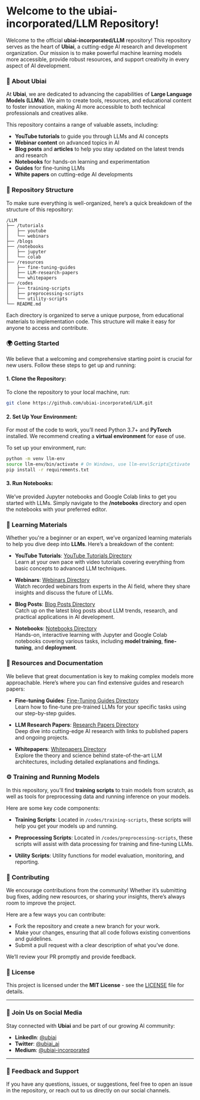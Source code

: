
# Welcome to the **ubiai-incorporated/LLM** Repository!

Welcome to the official **ubiai-incorporated/LLM** repository! This repository serves as the heart of **Ubiai**, a cutting-edge AI research and development organization. Our mission is to make powerful machine learning models more accessible, provide robust resources, and support creativity in every aspect of AI development.

### 🧠 **About Ubiai**

At **Ubiai**, we are dedicated to advancing the capabilities of **Large Language Models (LLMs)**. We aim to create tools, resources, and educational content to foster innovation, making AI more accessible to both technical professionals and creatives alike.

This repository contains a range of valuable assets, including:
- **YouTube tutorials** to guide you through LLMs and AI concepts
- **Webinar content** on advanced topics in AI
- **Blog posts** and **articles** to help you stay updated on the latest trends and research
- **Notebooks** for hands-on learning and experimentation
- **Guides** for fine-tuning LLMs
- **White papers** on cutting-edge AI developments

### 📂 **Repository Structure**

To make sure everything is well-organized, here’s a quick breakdown of the structure of this repository:

```
/LLM
├── /tutorials
│   ├── youtube
│   └── webinars
├── /blogs
├── /notebooks
│   ├── jupyter
│   └── colab
├── /resources
│   ├── fine-tuning-guides
│   ├── LLM-research-papers
│   └── whitepapers
├── /codes
│   ├── training-scripts
│   ├── preprocessing-scripts
│   └── utility-scripts
└── README.md
```

Each directory is organized to serve a unique purpose, from educational materials to implementation code. This structure will make it easy for anyone to access and contribute.

### 🌍 **Getting Started**

We believe that a welcoming and comprehensive starting point is crucial for new users. Follow these steps to get up and running:

#### 1. Clone the Repository:
To clone the repository to your local machine, run:
```bash
git clone https://github.com/ubiai-incorporated/LLM.git
```

#### 2. Set Up Your Environment:
For most of the code to work, you’ll need Python 3.7+ and **PyTorch** installed. We recommend creating a **virtual environment** for ease of use.

To set up your environment, run:
```bash
python -m venv llm-env
source llm-env/bin/activate # On Windows, use llm-env\Scriptsctivate
pip install -r requirements.txt
```

#### 3. Run Notebooks:
We’ve provided Jupyter notebooks and Google Colab links to get you started with LLMs. Simply navigate to the **/notebooks** directory and open the notebooks with your preferred editor.

### 📘 **Learning Materials**

Whether you're a beginner or an expert, we’ve organized learning materials to help you dive deep into **LLMs**. Here’s a breakdown of the content:

- **YouTube Tutorials**: [YouTube Tutorials Directory](#)  
  Learn at your own pace with video tutorials covering everything from basic concepts to advanced LLM techniques.
  
- **Webinars**: [Webinars Directory](#)  
  Watch recorded webinars from experts in the AI field, where they share insights and discuss the future of LLMs.
  
- **Blog Posts**: [Blog Posts Directory](#)  
  Catch up on the latest blog posts about LLM trends, research, and practical applications in AI development.

- **Notebooks**: [Notebooks Directory](#)  
  Hands-on, interactive learning with Jupyter and Google Colab notebooks covering various tasks, including **model training**, **fine-tuning**, and **deployment**.

### 🔧 **Resources and Documentation**

We believe that great documentation is key to making complex models more approachable. Here’s where you can find extensive guides and research papers:

- **Fine-tuning Guides**: [Fine-Tuning Guides Directory](#)  
  Learn how to fine-tune pre-trained LLMs for your specific tasks using our step-by-step guides.

- **LLM Research Papers**: [Research Papers Directory](#)  
  Deep dive into cutting-edge AI research with links to published papers and ongoing projects.

- **Whitepapers**: [Whitepapers Directory](#)  
  Explore the theory and science behind state-of-the-art LLM architectures, including detailed explanations and findings.

### ⚙️ **Training and Running Models**

In this repository, you’ll find **training scripts** to train models from scratch, as well as tools for preprocessing data and running inference on your models.

Here are some key code components:

- **Training Scripts**: Located in `/codes/training-scripts`, these scripts will help you get your models up and running.
  
- **Preprocessing Scripts**: Located in `/codes/preprocessing-scripts`, these scripts will assist with data processing for training and fine-tuning LLMs.

- **Utility Scripts**: Utility functions for model evaluation, monitoring, and reporting.

### 🚀 **Contributing**

We encourage contributions from the community! Whether it’s submitting bug fixes, adding new resources, or sharing your insights, there’s always room to improve the project.

Here are a few ways you can contribute:
- Fork the repository and create a new branch for your work.
- Make your changes, ensuring that all code follows existing conventions and guidelines.
- Submit a pull request with a clear description of what you’ve done.

We’ll review your PR promptly and provide feedback.

### 📑 **License**

This project is licensed under the **MIT License** - see the [LICENSE](LICENSE) file for details.

---

### 🚀 **Join Us on Social Media**

Stay connected with **Ubiai** and be part of our growing AI community:

- **LinkedIn**: [@ubiai](https://linkedin.com/company/ubiai)
- **Twitter**: [@ubiai_ai](https://twitter.com/ubiai_ai)
- **Medium**: [@ubiai-incorporated](https://medium.com/@ubiai-incorporated)

---

### 💬 **Feedback and Support**

If you have any questions, issues, or suggestions, feel free to open an issue in the repository, or reach out to us directly on our social channels.
